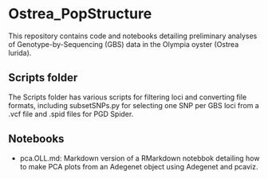 # Ostrea_PopStructure
This repository contains code and notebooks detailing preliminary analyses of Genotype-by-Sequencing (GBS) data in the Olympia oyster (Ostrea lurida).

## Scripts folder
The Scripts folder has various scripts for filtering loci and converting file formats, including subsetSNPs.py for selecting one SNP per GBS loci from a .vcf file and .spid files for PGD Spider.

## Notebooks
* pca.OLL.md: Markdown version of a RMarkdown notebbok detailing how to make PCA plots from an Adegenet object using Adegenet and pcaviz.


